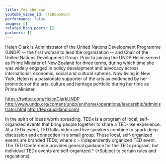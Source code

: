 ```yaml
---
title: Yes she can
youtube_video_id: rrsBQo6GVC4
performance: false
images: []
related_blog_posts: []
partners: []
---
```


Helen Clark is Administrator of the United Nations Development Programme (UNDP) -- the first woman to lead the organization -- and Chair of the United Nations Development Group. Prior to joining the UNDP Helen served as Prime Minister of New Zealand for three terms, during which time she was widely engaged in policy development and advocacy across international, economic, social and cultural spheres. Now living in New York, Helen is a passionate supporter of the arts as evidenced by her promotion of the arts, culture and heritage portfolio during her time as Prime Minister.

https://twitter.com/HelenClarkUNDP
http://www.undp.org/content/undp/en/home/operations/leadership/administrator.html
http://tedxauckland.com/

In the spirit of ideas worth spreading, TEDx is a program of local, self-organized events that bring people together to share a TED-like experience. At a TEDx event, TEDTalks video and live speakers combine to spark deep discussion and connection in a small group. These local, self-organized events are branded TEDx, where x = independently organized TED event. The TED Conference provides general guidance for the TEDx program, but individual TEDx events are self-organized.* (*Subject to certain rules and regulations)
